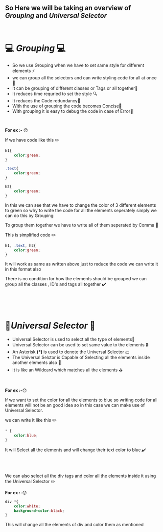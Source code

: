 ##  So Here we will be taking an overview of ***Grouping*** and ***Universal Selector*** 

<br>

# :computer: ***Grouping*** :computer:

- So we use Grouping when we have to set same style for different elements :zap:
- we can group all the selectors and can write styling code for all at once :key:
- It can be grouping of different classes or Tags or all together:bell:
- It reduces time requried to set the style :mag:
- It reduces the Code redundancy:wind_chime:
- With the use of grouping the code becomes Concise:feet:
- With grouping it is easy to debug the code in case of Error:gun:

<br>

**For ex :-** :hushed:

If we have code like this :pencil2:

```css
h1{
    color:green;
}

.text{
    color:green;
}

h2{
    color:green;
}
```
In this we can see that we have to change the color of 3 different elements to green so why to write the code for all the elements seperately simply we can do this by Grouping

To group them together we have to write all of them seperated by Comma :walking:

This is simplified code :pencil2:

```css
h1, .text, h2{
    color:green;
}
```
It will work as  same as written above just to reduce the code we can write it in this format also

There is no condition for how the elements should be grouped we can group all the classes , ID's and tags all together :heavy_check_mark:



<br>
<br>
<br>

# :floppy_disk:***Universal Selector*** :floppy_disk:

- Universal Selector is used to select all the type of elements:hammer:
- Universal Selector can be used to set same value to the elements :lock:
- An Asterisk **(*)** is used to denote the Universal Selector :dollar:
- The Universal Selctor is Capable of Selecting all the elements inside another elements also :bicyclist:
- It is like an Wildcard which matches all the elements :golf:

<br>

**For ex :-**:hushed:

If we want to set the color for all the elements to blue so writing code for all elements will not be an good idea so in this case we can make use of Universal Selector.

we can write it like this :pencil2:

```css
* {
    color:blue;
}
```

It will Select all the elements and will change their text color to blue.:heavy_check_mark:

<br>



<br>

We can also select all the div tags and color all the elements inside it using the Universal Selector  :pencil2:

**For ex :-**:hushed:

```css
div *{
    color:white;
    background-color:black;
}
```
This will change all the elements of div and color them as mentioned

<br>


